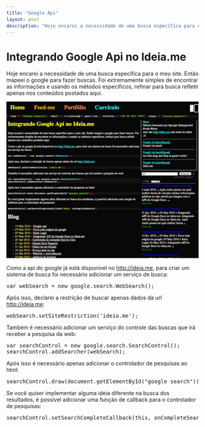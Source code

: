 ```yaml
---
title: "Google Api"
layout: post
description: "Hoje encarei a necessidade de uma busca específica para o meu site. Então mapeei o google para fazer buscas. Foi extremamente simples de encontrar as informa..."
---
```

# Integrando Google Api no Ideia.me

Hoje encarei a necessidade de uma busca específica para o meu site. Então mapeei o google para fazer buscas. Foi extremamente simples de encontrar as informações e usando os métodos específicos, refinar para busca refletir apenas nos conteúdos postados aqui.

![googleapi]

Como a api do google já está disponível no <http://ideia.me>, para criar um sistema de busca foi necessário adicionar um serviço de busca:

<pre class="prettyprint">
var webSearch = new google.search.WebSearch();
</pre>

Após isso, declarei a restrição de buscar apenas dados da url <http://ideia.me>:

<pre class="prettyprint">
webSearch.setSiteRestriction('ideia.me');
</pre>

Também é necessário adicionar um serviço do controle das buscas que irá receber a pesquisa da web:

<pre class="prettyprint">
var searchControl = new google.search.SearchControl();
searchControl.addSearcher(webSearch);
</pre>

Após isso é necessário apenas adicionar o controlador de pesquisas ao html:

<pre class="prettyprint">
searchControl.draw(document.getElementById("google_search"));
</pre>

Se você quiser implementar alguma ideia diferente na busca dos resultados, é possível adicionar uma função de callback para o controlador de pesquisas:

<pre class="prettyprint">
searchControl.setSearchCompleteCallback(this, onCompleteSearch);
</pre>

[googleapi]: /images/googlesearch.jpg
